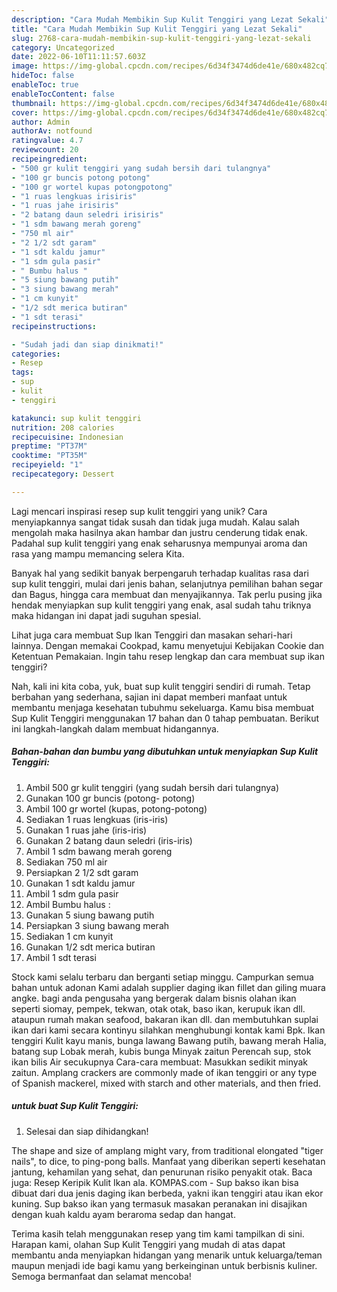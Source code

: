 ```yaml
---
description: "Cara Mudah Membikin Sup Kulit Tenggiri yang Lezat Sekali"
title: "Cara Mudah Membikin Sup Kulit Tenggiri yang Lezat Sekali"
slug: 2768-cara-mudah-membikin-sup-kulit-tenggiri-yang-lezat-sekali
category: Uncategorized
date: 2022-06-10T11:11:57.603Z
image: https://img-global.cpcdn.com/recipes/6d34f3474d6de41e/680x482cq70/sup-kulit-tenggiri-foto-resep-utama.jpg
hideToc: false
enableToc: true
enableTocContent: false
thumbnail: https://img-global.cpcdn.com/recipes/6d34f3474d6de41e/680x482cq70/sup-kulit-tenggiri-foto-resep-utama.jpg
cover: https://img-global.cpcdn.com/recipes/6d34f3474d6de41e/680x482cq70/sup-kulit-tenggiri-foto-resep-utama.jpg
author: Admin
authorAv: notfound
ratingvalue: 4.7
reviewcount: 20
recipeingredient:
- "500 gr kulit tenggiri yang sudah bersih dari tulangnya"
- "100 gr buncis potong potong"
- "100 gr wortel kupas potongpotong"
- "1 ruas lengkuas irisiris"
- "1 ruas jahe irisiris"
- "2 batang daun seledri irisiris"
- "1 sdm bawang merah goreng"
- "750 ml air"
- "2 1/2 sdt garam"
- "1 sdt kaldu jamur"
- "1 sdm gula pasir"
- " Bumbu halus "
- "5 siung bawang putih"
- "3 siung bawang merah"
- "1 cm kunyit"
- "1/2 sdt merica butiran"
- "1 sdt terasi"
recipeinstructions:

- "Sudah jadi dan siap dinikmati!"
categories:
- Resep
tags:
- sup
- kulit
- tenggiri

katakunci: sup kulit tenggiri 
nutrition: 208 calories
recipecuisine: Indonesian
preptime: "PT37M"
cooktime: "PT35M"
recipeyield: "1"
recipecategory: Dessert

---
```





Lagi mencari inspirasi resep sup kulit tenggiri yang unik? Cara menyiapkannya sangat tidak susah dan tidak juga mudah. Kalau salah mengolah maka hasilnya akan hambar dan justru cenderung tidak enak. Padahal sup kulit tenggiri yang enak seharusnya mempunyai aroma dan rasa yang mampu memancing selera Kita.





Banyak hal yang sedikit banyak berpengaruh terhadap kualitas rasa dari sup kulit tenggiri, mulai dari jenis bahan, selanjutnya pemilihan bahan segar dan Bagus, hingga cara membuat dan menyajikannya. Tak perlu pusing jika hendak menyiapkan sup kulit tenggiri yang enak,      asal sudah tahu triknya maka hidangan ini dapat jadi suguhan spesial.














Lihat juga cara membuat Sup Ikan Tenggiri dan masakan sehari-hari lainnya. Dengan memakai Cookpad, kamu menyetujui Kebijakan Cookie dan Ketentuan Pemakaian. Ingin tahu resep lengkap dan cara membuat sup ikan tenggiri?






Nah, kali ini kita coba, yuk, buat sup kulit tenggiri sendiri di rumah. Tetap berbahan yang sederhana, sajian ini dapat memberi manfaat untuk membantu menjaga kesehatan tubuhmu sekeluarga. Kamu bisa membuat Sup Kulit Tenggiri menggunakan 17 bahan dan 0 tahap pembuatan. Berikut ini langkah-langkah dalam membuat hidangannya.

<!--inarticleads1-->

##### Bahan-bahan dan bumbu yang dibutuhkan untuk menyiapkan Sup Kulit Tenggiri:

1. Ambil 500 gr kulit tenggiri (yang sudah bersih dari tulangnya)
1. Gunakan 100 gr buncis (potong- potong)
1. Ambil 100 gr wortel (kupas, potong-potong)
1. Sediakan 1 ruas lengkuas (iris-iris)
1. Gunakan 1 ruas jahe (iris-iris)
1. Gunakan 2 batang daun seledri (iris-iris)
1. Ambil 1 sdm bawang merah goreng
1. Sediakan 750 ml air
1. Persiapkan 2 1/2 sdt garam
1. Gunakan 1 sdt kaldu jamur
1. Ambil 1 sdm gula pasir
1. Ambil  Bumbu halus :
1. Gunakan 5 siung bawang putih
1. Persiapkan 3 siung bawang merah
1. Sediakan 1 cm kunyit
1. Gunakan 1/2 sdt merica butiran
1. Ambil 1 sdt terasi


Stock kami selalu terbaru dan berganti setiap minggu. Campurkan semua bahan untuk adonan Kami adalah supplier daging ikan fillet dan giling muara angke. bagi anda pengusaha yang bergerak dalam bisnis olahan ikan seperti siomay, pempek, tekwan, otak otak, baso ikan, kerupuk ikan dll. ataupun rumah makan seafood, bakaran ikan dll. dan membutuhkan suplai ikan dari kami secara kontinyu silahkan menghubungi kontak kami Bpk. Ikan tenggiri Kulit kayu manis, bunga lawang Bawang putih, bawang merah Halia, batang sup Lobak merah, kubis bunga Minyak zaitun Perencah sup, stok ikan bilis Air secukupnya Cara-cara membuat: Masukkan sedikit minyak zaitun. Amplang crackers are commonly made of ikan tenggiri or any type of Spanish mackerel, mixed with starch and other materials, and then fried. 

<!--inarticleads2-->

#####  untuk buat Sup Kulit Tenggiri:


1. Selesai dan siap dihidangkan!

The shape and size of amplang might vary, from traditional elongated &#34;tiger nails&#34;, to dice, to ping-pong balls. Manfaat yang diberikan seperti kesehatan jantung, kehamilan yang sehat, dan penurunan risiko penyakit otak. Baca juga: Resep Keripik Kulit Ikan ala. KOMPAS.com - Sup bakso ikan bisa dibuat dari dua jenis daging ikan berbeda, yakni ikan tenggiri atau ikan ekor kuning. Sup bakso ikan yang termasuk masakan peranakan ini disajikan dengan kuah kaldu ayam beraroma sedap dan hangat. 

Terima kasih telah menggunakan resep yang tim kami tampilkan di sini. Harapan kami, olahan Sup Kulit Tenggiri yang mudah di atas dapat membantu anda menyiapkan hidangan yang menarik untuk keluarga/teman maupun menjadi ide bagi kamu yang berkeinginan untuk berbisnis kuliner. Semoga bermanfaat dan selamat mencoba!
